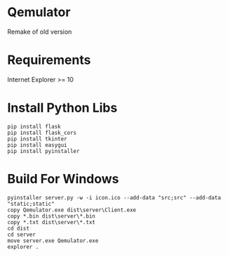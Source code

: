 # Qemulator
Remake of old version
# Requirements
Internet Explorer >= 10
# Install Python Libs
```
pip install flask
pip install flask_cors
pip install tkinter
pip install easygui
pip install pyinstaller
```
# Build For Windows
```
pyinstaller server.py -w -i icon.ico --add-data "src;src" --add-data "static;static"
copy Qemulator.exe dist\server\Client.exe
copy *.bin dist\server\*.bin
copy *.txt dist\server\*.txt
cd dist
cd server
move server.exe Qemulator.exe
explorer .
```
